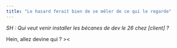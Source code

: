 ```yaml
---
title: "Le hasard ferait bien de se mêler de ce qui le regarde"
---
```


_SH : Qui veut venir installer les bécanes de dev le 26 chez [client] ?_

Hein, allez devine qui ? ><

